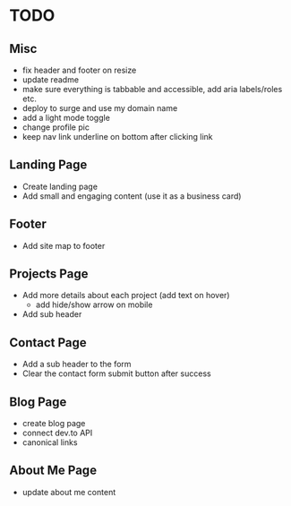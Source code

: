 # TODO

## Misc

- fix header and footer on resize
- update readme
- make sure everything is tabbable and accessible, add aria labels/roles etc.
- deploy to surge and use my domain name
- add a light mode toggle
- change profile pic
- keep nav link underline on bottom after clicking link

## Landing Page

- Create landing page
- Add small and engaging content (use it as a business card)

## Footer

- Add site map to footer

## Projects Page

- Add more details about each project (add text on hover)
	- add hide/show arrow on mobile
- Add sub header

## Contact Page

- Add a sub header to the form
- Clear the contact form submit button after success

## Blog Page

- create blog page
- connect dev.to API
- canonical links

## About Me Page

- update about me content
